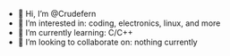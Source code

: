- 👋 Hi, I’m @Crudefern
- 👀 I’m interested in: coding, electronics, linux, and more
- 🌱 I’m currently learning: C/C++
- 💞️ I’m looking to collaborate on: nothing currently

<!---
Crudefern/Crudefern is a ✨ special ✨ repository because its `README.md` (this file) appears on your GitHub profile.
You can click the Preview link to take a look at your changes.
--->
